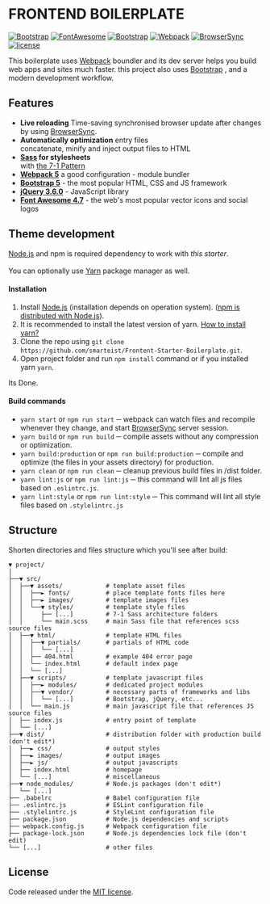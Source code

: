 # FRONTEND BOILERPLATE

[![Bootstrap](https://img.shields.io/static/v1?label=Bootstrap&message=5.0.1&color=blueviolet)](https://getbootstrap.com)
[![FontAwesome](https://img.shields.io/static/v1?label=FontAwesome&message=4.7.0&color=brightgreen)](http://fontawesome.com/v4.7.0)
[![Bootstrap](https://img.shields.io/static/v1?label=jQuery&message=3.6.0&color=orange)](http://jquery.com)
[![Webpack](https://img.shields.io/static/v1?label=Webpack&message=5&color=83c6e8)](https://webpack.js.org)
[![BrowserSync](https://img.shields.io/static/v1?label=BrowserSync&message=2&color=red)](https://browsersync.io)
[![license](https://img.shields.io/static/v1?label=Licence&message=MIT&color=blue)](https://raw.githubusercontent.com/smarteist/Frontent-Starter-Boilerplate/master/LICENSE)

This boilerplate uses [Webpack](https://webpack.js.org/) boundler and its dev server helps you build web apps and sites much faster.
this project also uses [Bootstrap](https://getbootstrap.com/) , and a modern development workflow.

## Features

* **Live reloading** Time-saving synchronised browser update after changes by using [BrowserSync](https://browsersync.io/).
* **Automatically optimization** entry files <br> concatenate, minify and inject output files to HTML
* **[Sass](https://sass-lang.com/) for stylesheets** <br> with [the 7-1 Pattern](https://sass-guidelin.es/#the-7-1-pattern)
* **[Webpack 5](https://webpack.js.org/)** a good configuration - module bundler
* **[Bootstrap 5](http://getbootstrap.com/)** - the most popular HTML, CSS and JS framework
* **[jQuery 3.6.0](http://jquery.com/)** - JavaScript library
* **[Font Awesome 4.7](https://fontawesome.com/v4.7.0/icons/)** - the web's most popular vector icons and social logos


## Theme development

[Node.js](http://nodejs.org/) and npm is required dependency to work with *this starter*.
<br><br>
You can optionally use [Yarn](https://yarnpkg.com/en/) package manager as well.


#### Installation

1. Install [Node.js](http://nodejs.org/) (installation depends on operation system).
([npm is distributed with Node.js](https://www.npmjs.com/get-npm)).
2. It is recommended to install the latest version of yarn. [How to install yarn?](https://yarnpkg.com/en/docs/install)
3. Clone the repo using `git clone https://github.com/smarteist/Frontent-Starter-Boilerplate.git`.
4. Open project folder and run `npm install` command or if you installed yarn `yarn`. 

Its Done.

#### Build commands

* `yarn start` or `npm run start` ─ webpack can watch files and recompile whenever they change, and start [BrowserSync](https://browsersync.io/) server session.
* `yarn build` or `npm run build` ─ compile assets without any compression or optimization.
* `yarn build:production` or `npm run build:production` ─ compile and optimize (the files in your assets directory) for production.
* `yarn clean` or `npm run clean` ─ cleanup previous build files in /dist folder.
* `yarn lint:js` or `npm run lint:js` ─  this command will lint all js files based on ```.eslintrc.js```.
* `yarn lint:style` or `npm run lint:style` ─ This command will lint all style files based on ```.stylelintrc.js```

## Structure

Shorten directories and files structure which you'll see after build: 

```shell
▼ project/
│
├──▼ src/
│  ├──▼ assets/            # template asset files
│  │  ├──► fonts/          # place template fonts files here
│  │  ├──► images/         # template images files
│  │  └──▼ styles/         # template style files
│  │     ├── [...]         # 7-1 Sass architecture folders
│  │     └── main.scss     # main Sass file that references scss source files
│  ├──▼ html/              # template HTML files
│  │  ├──▼ partials/       # partials of HTML code
│  │  │  └── [...]
│  │  ├── 404.html         # example 404 error page
│  │  └── index.html       # default index page
│  │  └── [...]
│  ├──▼ scripts/           # template javascript files
│  │  ├──► modules/        # dedicated project modules
│  │  ├──▼ vendor/         # necessary parts of frameworks and libs
│  │  │  └── [...]         # Bootstrap, jQuery, etc...
│  │  └── main.js          # main javascript file that references JS source files
│  ├── index.js            # entry point of template
│  └── [...]
├──▼ dist/                 # distribution folder with production build (don't edit*)
│  ├──► css/               # output styles
│  ├──► images/            # output images
│  ├──► js/                # output javascripts
│  ├── index.html          # homepage
│  └── [...]               # miscellaneous
├──▼ node_modules/         # Node.js packages (don't edit*)
│  └── [...]
├── .babelrc               # Babel configuration file
├── .eslintrc.js           # ESLint configuration file
├── .stylelintrc.js        # StyleLint configuration file
├── package.json           # Node.js dependencies and scripts
├── webpack.config.js      # Webpack configuration file
├── package-lock.json      # Node.js dependencies lock file (don't edit)
└── [...]                  # other files
```

## License

Code released under the [MIT license](https://raw.githubusercontent.com/smarteist/Frontent-Starter-Boilerplate/master/LICENSE).
